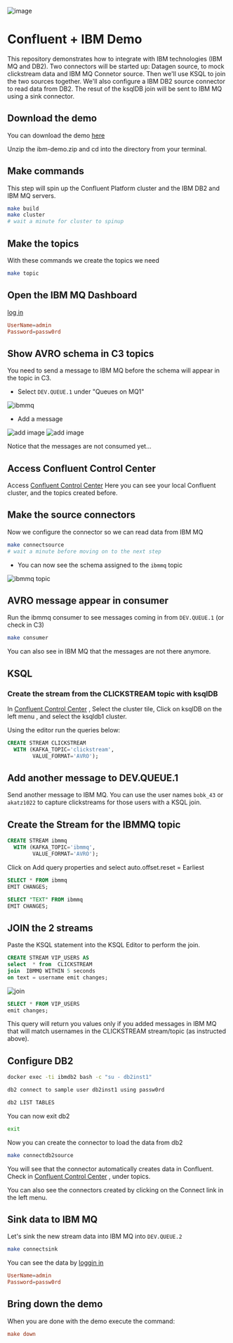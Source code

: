 ![image](images/architecture.png)

# Confluent + IBM Demo

This repository demonstrates how to integrate with IBM technologies (IBM MQ and DB2). Two connectors will be started up: Datagen source, to mock clickstream data and IBM MQ Connetor source. Then we'll use KSQL to join the two sources together. We'll also configure a IBM DB2 source connector to read data from DB2. The resut of the ksqlDB join will be sent to IBM MQ using a sink connector.

## Download the demo
You can download the demo [here](https://bit.ly/3ex1tLx)

Unzip the ibm-demo.zip and cd into the directory from your terminal.

## Make commands

This step will spin up the Confluent Platform cluster and the IBM DB2 and IBM MQ servers.

```bash
make build
make cluster
# wait a minute for cluster to spinup
```

## Make the topics

With these commands we create the topics we need

```bash
make topic
```

## Open the IBM MQ Dashboard

[log in](https://localhost:9443/ibmmq/console/login.html)

```conf
UserName=admin
Password=passw0rd
```

## Show AVRO schema in C3 topics

You need to send a message to IBM MQ before the schema will appear in the topic in C3.

- Select `DEV.QUEUE.1` under "Queues on MQ1"

![ibmmq](images/ibmmq-queues.png)

- Add a message

![add image](images/addmessage.png)
![add image](images/addmessage2.png)

Notice that the messages are not consumed yet...

## Access Confluent Control Center
Access [Confluent Control Center](http://localhost:9021) 
Here you can see your local Confluent cluster, and the topics created before.

## Make the source connectors

Now we configure the connector so we can read data from IBM MQ

```bash
make connectsource
# wait a minute before moving on to the next step
```

- You can now see the schema assigned to the `ibmmq` topic

![ibmmq topic](images/ibmmq-schema.png)

## AVRO message appear in consumer

Run the ibmmq consumer to see messages coming in from `DEV.QUEUE.1` (or check in C3)

```bash
make consumer
```

You can also see in IBM MQ that the messages are not there anymore.


## KSQL

### Create the stream from the CLICKSTREAM topic with ksqlDB

In [Confluent Control Center](http://localhost:9021)  , Select the cluster tile, Click on ksqlDB on the left menu  , and select the ksqldb1 cluster.

Using the editor run the queries below:

```sql
CREATE STREAM CLICKSTREAM
  WITH (KAFKA_TOPIC='clickstream',
        VALUE_FORMAT='AVRO');
```

## Add another message to DEV.QUEUE.1

Send another message to IBM MQ. You can use the user names `bobk_43` or `akatz1022` to capture clickstreams for those users with a KSQL join.

## Create the Stream for the IBMMQ topic


```sql
CREATE STREAM ibmmq
  WITH (KAFKA_TOPIC='ibmmq',
        VALUE_FORMAT='AVRO');
```
Click on Add query properties and select auto.offset.reset = Earliest

```sql
SELECT * FROM ibmmq
EMIT CHANGES;
```

```sql
SELECT "TEXT" FROM ibmmq
EMIT CHANGES;
```

## JOIN the 2 streams

Paste the KSQL statement into the KSQL Editor to perform the join.

```sql
CREATE STREAM VIP_USERS AS
select  * from  CLICKSTREAM
join  IBMMQ WITHIN 5 seconds
on text = username emit changes;
```

![join](images/join.png)

```sql
SELECT * FROM VIP_USERS 
emit changes;
```

This query will return you values only if you added messages in IBM MQ that will match usernames in the CLICKSTREAM stream/topic (as instructed above).

## Configure DB2

```bash
docker exec -ti ibmdb2 bash -c "su - db2inst1"
```

```bash
db2 connect to sample user db2inst1 using passw0rd
```

```bash
db2 LIST TABLES
```

You can now exit db2 

```bash
exit
```

Now you can create the connector to load the data from db2

```bash
make connectdb2source
```

You will see that the connector automatically creates data in Confluent. Check in [Confluent Control Center](http://localhost:9021) , under topics.

You can also see the connectors created by clicking on the Connect link in the left menu.

## Sink data to IBM MQ 

Let's sink the new stream data into IBM MQ into `DEV.QUEUE.2`

```bash
make connectsink
```

You can see the data by [loggin in](https://localhost:9443/ibmmq/console/login.html)

```conf
UserName=admin
Password=passw0rd
```

## Bring down the demo 
When you are done with the demo execute the command:

```conf
make down
```